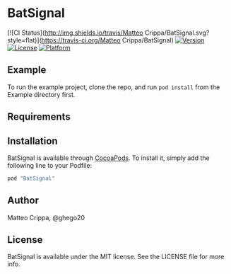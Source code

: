 # BatSignal

[![CI Status](http://img.shields.io/travis/Matteo Crippa/BatSignal.svg?style=flat)](https://travis-ci.org/Matteo Crippa/BatSignal)
[![Version](https://img.shields.io/cocoapods/v/BatSignal.svg?style=flat)](http://cocoapods.org/pods/BatSignal)
[![License](https://img.shields.io/cocoapods/l/BatSignal.svg?style=flat)](http://cocoapods.org/pods/BatSignal)
[![Platform](https://img.shields.io/cocoapods/p/BatSignal.svg?style=flat)](http://cocoapods.org/pods/BatSignal)

## Example

To run the example project, clone the repo, and run `pod install` from the Example directory first.

## Requirements

## Installation

BatSignal is available through [CocoaPods](http://cocoapods.org). To install
it, simply add the following line to your Podfile:

```ruby
pod "BatSignal"
```

## Author

Matteo Crippa, @ghego20

## License

BatSignal is available under the MIT license. See the LICENSE file for more info.
